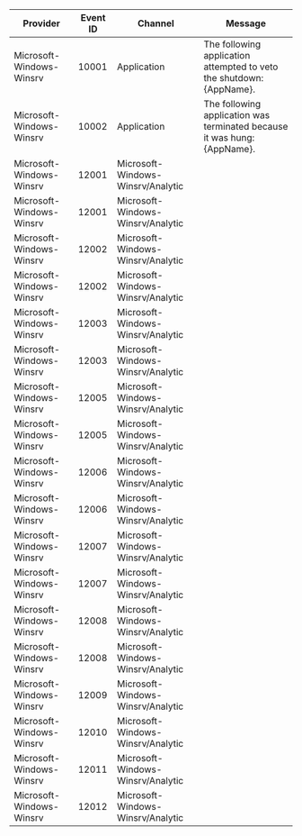 Provider                  |  Event ID  |  Channel                            |  Message
--------------------------|------------|-------------------------------------|--------------------------------------------------------------------------
Microsoft-Windows-Winsrv  |  10001     |  Application                        |  The following application attempted to veto the shutdown: {AppName}.
Microsoft-Windows-Winsrv  |  10002     |  Application                        |  The following application was terminated because it was hung: {AppName}.
Microsoft-Windows-Winsrv  |  12001     |  Microsoft-Windows-Winsrv/Analytic  |
Microsoft-Windows-Winsrv  |  12001     |  Microsoft-Windows-Winsrv/Analytic  |
Microsoft-Windows-Winsrv  |  12002     |  Microsoft-Windows-Winsrv/Analytic  |
Microsoft-Windows-Winsrv  |  12002     |  Microsoft-Windows-Winsrv/Analytic  |
Microsoft-Windows-Winsrv  |  12003     |  Microsoft-Windows-Winsrv/Analytic  |
Microsoft-Windows-Winsrv  |  12003     |  Microsoft-Windows-Winsrv/Analytic  |
Microsoft-Windows-Winsrv  |  12005     |  Microsoft-Windows-Winsrv/Analytic  |
Microsoft-Windows-Winsrv  |  12005     |  Microsoft-Windows-Winsrv/Analytic  |
Microsoft-Windows-Winsrv  |  12006     |  Microsoft-Windows-Winsrv/Analytic  |
Microsoft-Windows-Winsrv  |  12006     |  Microsoft-Windows-Winsrv/Analytic  |
Microsoft-Windows-Winsrv  |  12007     |  Microsoft-Windows-Winsrv/Analytic  |
Microsoft-Windows-Winsrv  |  12007     |  Microsoft-Windows-Winsrv/Analytic  |
Microsoft-Windows-Winsrv  |  12008     |  Microsoft-Windows-Winsrv/Analytic  |
Microsoft-Windows-Winsrv  |  12008     |  Microsoft-Windows-Winsrv/Analytic  |
Microsoft-Windows-Winsrv  |  12009     |  Microsoft-Windows-Winsrv/Analytic  |
Microsoft-Windows-Winsrv  |  12010     |  Microsoft-Windows-Winsrv/Analytic  |
Microsoft-Windows-Winsrv  |  12011     |  Microsoft-Windows-Winsrv/Analytic  |
Microsoft-Windows-Winsrv  |  12012     |  Microsoft-Windows-Winsrv/Analytic  |